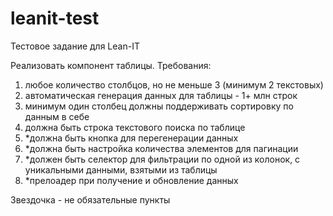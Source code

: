 # leanit-test
Тестовое задание для Lean-IT

Реализовать компонент таблицы. Требования:
1. любое количество столбцов, но не меньше 3 (минимум 2 текстовых)
2. автоматическая генерация данных для таблицы - 1+ млн строк
3. минимум один столбец должны поддерживать сортировку по данным в себе
4. должна быть строка текстового поиска по таблице
5. *должна быть кнопка для перегенерации данных
6. *должна быть настройка количества элементов для пагинации
7. *должен быть селектор для фильтрации по одной из колонок, с уникальными данными, взятыми из таблицы
8. *прелоадер при получение и обновление данных

Звездочка - не обязательные пункты
